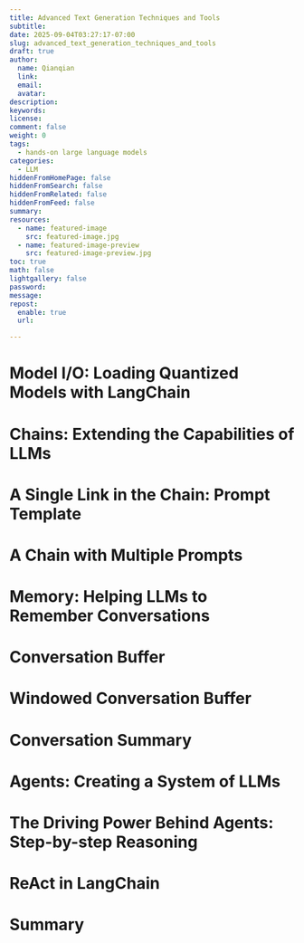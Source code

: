 ```yaml
---
title: Advanced Text Generation Techniques and Tools
subtitle:
date: 2025-09-04T03:27:17-07:00
slug: advanced_text_generation_techniques_and_tools
draft: true
author:
  name: Qianqian
  link:
  email:
  avatar:
description:
keywords:
license:
comment: false
weight: 0
tags:
  - hands-on large language models
categories:
  - LLM
hiddenFromHomePage: false
hiddenFromSearch: false
hiddenFromRelated: false
hiddenFromFeed: false
summary:
resources:
  - name: featured-image
    src: featured-image.jpg
  - name: featured-image-preview
    src: featured-image-preview.jpg
toc: true
math: false
lightgallery: false
password:
message:
repost:
  enable: true
  url:

---
```


<!--more-->

# Model I/O: Loading Quantized Models with LangChain
# Chains: Extending the Capabilities of LLMs
# A Single Link in the Chain: Prompt Template
# A Chain with Multiple Prompts
# Memory: Helping LLMs to Remember Conversations
# Conversation Buffer
# Windowed Conversation Buffer
# Conversation Summary
# Agents: Creating a System of LLMs
# The Driving Power Behind Agents: Step-by-step Reasoning
# ReAct in LangChain
# Summary
